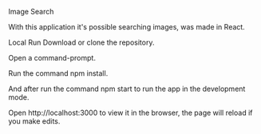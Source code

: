 Image Search

With this application it's possible searching images, was made in React.

Local Run
Download or clone the repository.

Open a command-prompt.

Run the command npm install.

And after run the command npm start to run the app in the development mode.

Open http://localhost:3000 to view it in the browser, the page will reload if you make edits.